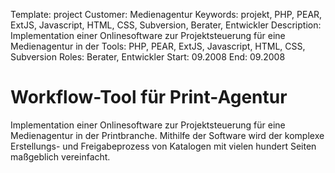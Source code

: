 Template: project
Customer: Medienagentur
Keywords: projekt, PHP, PEAR, ExtJS, Javascript, HTML, CSS, Subversion, Berater, Entwickler
Description: Implementation einer Onlinesoftware zur Projektsteuerung für eine Medienagentur in der
Tools: PHP, PEAR, ExtJS, Javascript, HTML, CSS, Subversion
Roles: Berater, Entwickler
Start: 09.2008
End: 09.2008

# Workflow-Tool für Print-Agentur

Implementation einer Onlinesoftware zur Projektsteuerung für eine Medienagentur in der Printbranche. Mithilfe der Software wird der komplexe Erstellungs- und Freigabeprozess von Katalogen mit vielen hundert Seiten maßgeblich vereinfacht.


